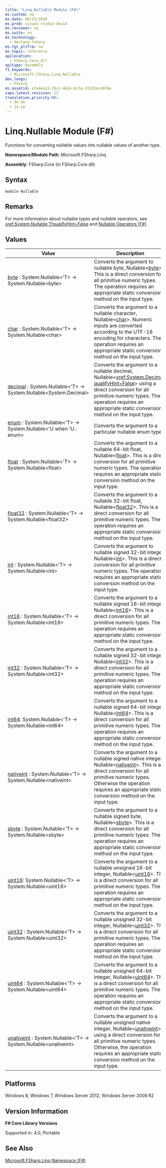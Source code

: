 ```yaml
---
title: "Linq.Nullable Module (F#)"
ms.custom: na
ms.date: 09/22/2016
ms.prod: visual-studio-dev14
ms.reviewer: na
ms.suite: na
ms.technology: 
  - devlang-fsharp
ms.tgt_pltfrm: na
ms.topic: reference
apilocation: 
  - FSharp.Core.dll
apitype: Assembly
f1_keywords: 
  - Microsoft.FSharp.Linq.Nullable
dev_langs: 
  - FSharp
ms.assetid: e7a4ea13-28cc-462e-bc3a-33131ace976e
caps.latest.revision: 13
translation.priority.ht: 
  - de-de
  - ja-jp
---
```

# Linq.Nullable Module (F#)
Functions for converting nullable values into nullable values of another type.  
  
 **Namespace/Module Path**: Microsoft.FSharp.Linq  
  
 **Assembly**: FSharp.Core (in FSharp.Core.dll)  
  
## Syntax  
  
```  
module Nullable  
```  
  
## Remarks  
 For more information about nullable types and nullable operators, see <xref:System.Nullable`1?qualifyHint=False> and [Nullable Operators (F#)](../vs140/nullable-operators--fsharp-.md).  
  
## Values  
  
|Value|Description|  
|-----------|-----------------|  
|[byte](../vs140/nullable.byte-^t--function--fsharp-.md) : System.Nullable<'T> -> System.Nullable<byte\>|Converts the argument to nullable byte, Nullable<[byte](../vs140/core.byte-type-abbreviation--fsharp-.md)>. This is a direct conversion for all primitive numeric types. The operation requires an appropriate static conversion method on the input type.|  
|[char](../vs140/nullable.char-^t--function--fsharp-.md) : System.Nullable<'T> -> System.Nullable<char\>|Converts the argument to a nullable character, Nullable<[char](../vs140/core.char-type-abbreviation--fsharp-.md)>. Numeric inputs are converted according to the UTF-16 encoding for characters. The operation requires an appropriate static conversion method on the input type.|  
|[decimal](../vs140/nullable.decimal-^t--function--fsharp-.md) : System.Nullable<'T> -> System.Nullable<System.Decimal>|Converts the argument to a nullable decimal, Nullable<<xref:System.Decimal?qualifyHint=False>> using a direct conversion for all primitive numeric types. The operation requires an appropriate static conversion method on the input type.|  
|[enum](../vs140/nullable.enum-^u--function--fsharp-.md) : System.Nullable<'T> -> System.Nullable<'U when 'U : enum>|Converts the argument to a particular nullable enum type.|  
|[float](../vs140/nullable.float-^t--function--fsharp-.md) : System.Nullable<'T> -> System.Nullable<float\>|Converts the argument to a nullable 64-bit float, Nullable<[float](../vs140/core.float-type-abbreviation--fsharp-.md)>. This is a direct conversion for all primitive numeric types. The operation requires an appropriate static conversion method on the input type.|  
|[float32](../vs140/nullable.float32-^t--function--fsharp-.md) : System.Nullable<'T> -> System.Nullable<float32\>|Converts the argument to a nullable 32-bit float, Nullable<[float32](../vs140/core.float32-type-abbreviation--fsharp-.md)>. This is a direct conversion for all primitive numeric types. The operation requires an appropriate static conversion method on the input type.|  
|[int](../vs140/nullable.int-^t--function--fsharp-.md) : System.Nullable<'T> -> System.Nullable<int\>|Converts the argument to nullable signed 32-bit integer, Nullable<[int](../vs140/core.int-type-abbreviation--fsharp-.md)>. This is a direct conversion for all primitive numeric types. The operation requires an appropriate static conversion method on the input type.|  
|[int16](../vs140/nullable.int16-^t--function--fsharp-.md) : System.Nullable<'T> -> System.Nullable<int16\>|Converts the argument to a nullable signed 16-bit integer, Nullable<[int16](../vs140/core.int16-type-abbreviation--fsharp-.md)>. This is a direct conversion for all primitive numeric types. The operation requires an appropriate static conversion method on the input type.|  
|[int32](../vs140/nullable.int32-^t--function--fsharp-.md) : System.Nullable<'T> -> System.Nullable<int32\>|Converts the argument to a nullable signed 32-bit integer, Nullable<[int32](../vs140/core.int32-type-abbreviation--fsharp-.md)>. This is a direct conversion for all primitive numeric types. The operation requires an appropriate static conversion method on the input type.|  
|[int64](../vs140/nullable.int64-^t--function--fsharp-.md): System.Nullable<'T> -> System.Nullable<int64\>|Converts the argument to a nullable signed 64-bit integer, Nullable<[int64](../vs140/core.int64-type-abbreviation--fsharp-.md)>. This is a direct conversion for all primitive numeric types. The operation requires an appropriate static conversion method on the input type.|  
|[nativeint](../vs140/nullable.nativeint-^t--function--fsharp-.md) : System.Nullable<'T> -> System.Nullable<nativeint\>|Converts the argument to a nullable signed native integer, Nullable<[nativeint](../vs140/checked.nativeint-^t--function--fsharp-.md)>. This is a direct conversion for all primitive numeric types. Otherwise the operation requires an appropriate static conversion method on the input type.|  
|[sbyte](../vs140/nullable.sbyte-^t--function--fsharp-.md) : System.Nullable<'T> -> System.Nullable<sbyte\>|Converts the argument to a nullable signed byte, Nullable<[sbyte](../vs140/core.sbyte-type-abbreviation--fsharp-.md)>. This is a direct conversion for all primitive numeric types. The operation requires an appropriate static conversion method on the input type.|  
|[uint16](../vs140/nullable.uint16-^t--function--fsharp-.md): System.Nullable<'T> -> System.Nullable<uint16\>|Converts the argument to a nullable unsigned 16-bit integer, Nullable<[uint16](../vs140/core.uint16-type-abbreviation--fsharp-.md)>. This is a direct conversion for all primitive numeric types. The operation requires an appropriate static conversion method on the input type.|  
|[uint32](../vs140/nullable.uint32-^t--function--fsharp-.md) : System.Nullable<'T> -> System.Nullable<uint32\>|Converts the argument to a nullable unsigned 32-bit integer, Nullable<[uint32](../vs140/core.uint32-type-abbreviation--fsharp-.md)>. This is a direct conversion for all primitive numeric types. The operation requires an appropriate static conversion method on the input type.|  
|[uint64](../vs140/nullable.uint64-^t--function--fsharp-.md) : System.Nullable<'T> -> System.Nullable<uint64\>|Converts the argument to a nullable unsigned 64-bit integer, Nullable<[uint64](../vs140/core.uint64-type-abbreviation--fsharp-.md)>. This is a direct conversion for all primitive numeric types. The operation requires an appropriate static conversion method on the input type.|  
|[unativeint](../vs140/nullable.unativeint-^t--function--fsharp-.md) : System.Nullable<'T> -> System.Nullable<unativeint\>|Converts the argument to a nullable unsigned native integer, Nullable<[unativeint](../vs140/core.unativeint-type-abbreviation--fsharp-.md)>, using a direct conversion for all primitive numeric types. Otherwise, the operation requires an appropriate static conversion method on the input type.|  
  
## Platforms  
 Windows 8, Windows 7, Windows Server 2012, Windows Server 2008 R2  
  
## Version Information  
 **F# Core Library Versions**  
  
 Supported in: 4.0, Portable  
  
## See Also  
 [Microsoft.FSharp.Linq Namespace (F#)](../vs140/microsoft.fsharp.linq-namespace--fsharp-.md)